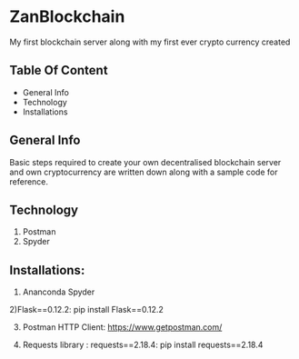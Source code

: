 # ZanBlockchain
My first blockchain server along with my first ever crypto currency created 

## Table Of Content
  * General Info
  * Technology
  * Installations

## General Info
Basic steps required to create your own decentralised blockchain server and own cryptocurrency are written down along with a sample code for reference. 

## Technology 
1) Postman
2) Spyder

## Installations:
1) Ananconda Spyder

2)Flask==0.12.2: pip install Flask==0.12.2 

3) Postman HTTP Client: https://www.getpostman.com/

4) Requests library : requests==2.18.4: pip install requests==2.18.4
 
